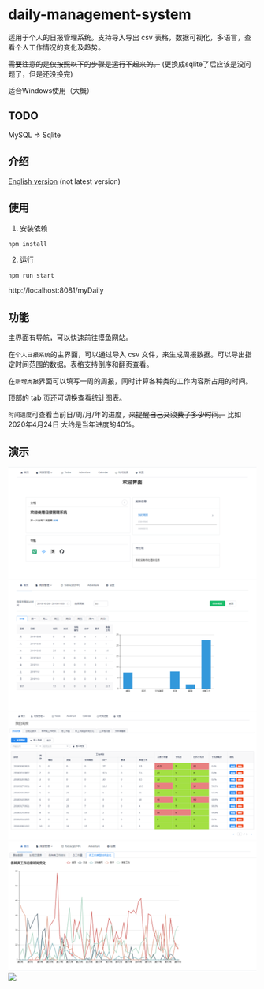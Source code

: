 # daily-management-system


适用于个人的日报管理系统。支持导入导出 csv 表格，数据可视化，多语言，查看个人工作情况的变化及趋势。

~~需要注意的是仅按照以下的步骤是运行不起来的。~~ (更换成sqlite了后应该是没问题了，但是还没换完)

适合Windows使用（大概）

## TODO

MySQL => Sqlite

## 介绍

[English version](./readme_EN.md) (not latest version)


## 使用

1. 安装依赖

```
npm install
```

2. 运行

```
npm run start
```

http://localhost:8081/myDaily

## 功能

主界面有导航，可以快速前往摸鱼网站。


在`个人日报系统`的主界面，可以通过导入 csv 文件，来生成周报数据。可以导出指定时间范围的数据。表格支持倒序和翻页查看。

在`新增周报`界面可以填写一周的周报，同时计算各种类的工作内容所占用的时间。

顶部的 tab 页还可切换查看统计图表。

`时间进度`可查看当前日/周/月/年的进度，~~来提醒自己又浪费了多少时间。~~ 比如 2020年4月24日 大约是当年进度的40%。

## 演示

![](https://github.com/KiritoXF/daily_management_system/blob/master/pictures/home_page.PNG)
![](https://github.com/KiritoXF/daily_management_system/blob/master/pictures/week_daily.PNG)
![](https://github.com/KiritoXF/daily_management_system/blob/master/pictures/daily_page.PNG)
![](https://github.com/KiritoXF/daily_management_system/blob/master/pictures/work_category_page.PNG)
![](https://github.com/KiritoXF/daily-management-system/blob/master/pictures/time_progress.PNG)
